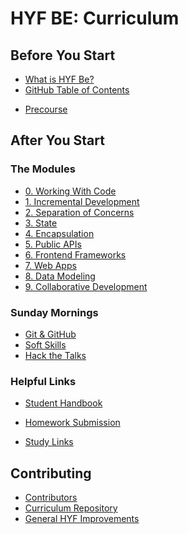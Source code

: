 # HYF BE: Curriculum

## Before You Start

* [What is HYF Be?](https://hackyourfuture.be/#about)
* [GitHub Table of Contents](https://github.com/hackyourfuturebelgium/home)
<!-- * [Application Process](./application-process.md) -->
* [Precourse](https://github.com/HackYourFutureBelgium/precourse)

## After You Start

### The Modules

* [0. Working With Code](./00-working-with-code.md)
* [1. Incremental Development](./01-incremental-development.md)
* [2. Separation of Concerns](./02-separation-of-concerns.md)
* [3. State](./03-state.md)
* [4. Encapsulation](./04-encapsulation.md)
* [5. Public APIs](./05-public-apis.md)
* [6. Frontend Frameworks](./06-frontend-frameworks.md)
* [7. Web Apps](./07-web-apps.md)
* [8. Data Modeling](./08-data-modeling.md)
* [9. Collaborative Development](./09-collaborative-development.md)

### Sunday Mornings

* [Git & GitHub](https://github.com/hackyourfuturebelgium/git-github-practice)
* [Soft Skills]()
* [Hack the Talks](https://github.com/HackYourFutureBelgium/hack-the-talks)

### Helpful Links

* [Student Handbook](https://github.com/hackyourfuturebelgium/student-handbook)
<!-- * [Sunday Classes](./sunday-classes.md) -->
* [Homework Submission](https://github.com/hackyourfuturebelgium/homework-submission)
<!-- * [Evaluation](./evaluation.md) -->
* [Study Links](https://study.hackyourfuture.be)

## Contributing

* [Contributors](https://github.com/hackyourfuturebelgium/contributors)
* [Curriculum Repository](https://github.com/hackyourfuturebelgium/curriculum)
* [General HYF Improvements](https://github.com/hackyourfuturebelgium/improvements)

